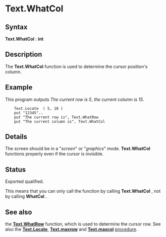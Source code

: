 
# Text.WhatCol

## Syntax
**Text.WhatCol** : **int**

## Description
The **Text.WhatCol** function is used to determine the cursor position's column.


## Example
This program outputs _The current row is 5_, _the current column is 15_.

        Text.Locate  ( 5, 10 )
        put "12345"..
        put "The current row is", Text.WhatRow
        put "The current column is", Text.WhatCol
## Details
The screen should be in a "_screen_" or "_graphics_" mode. **Text.WhatCol** functions properly even if the cursor is invisible.


## Status
Exported qualified.

This means that you can only call the function by calling **Text.WhatCol** , not by calling **WhatCol** .


## See also
the **[Text.WhatRow](text_whatrow.html)** function, which is used to determine the cursor row. See also the **[Text.Locate](text_locate.html)**, **[Text.maxrow](text_maxrow.html)** and **[Text.maxcol](text_maxcol.html)** [procedure](procedure.html).

